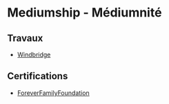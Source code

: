 # Mediumship - Médiumnité

## Travaux

* [Windbridge](https://www.windbridge.org/mediums/)

## Certifications

* [ForeverFamilyFoundation](http://www.foreverfamilyfoundation.org/site/certified_mediums)